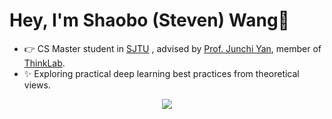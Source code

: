 # Hey, I'm Shaobo (Steven) Wang👋
- 👉 CS Master student in [SJTU](https://en.sjtu.edu.cn/) , advised by [Prof. Junchi Yan](https://scholar.google.com/citations?user=ga230VoAAAAJ&hl=zh-CN), member of [ThinkLab](https://thinklab.sjtu.edu.cn/).      
- ✨ Exploring practical deep learning best practices from theoretical views.  
<p align="center">
<img src="http://github-readme-streak-stats.herokuapp.com?user=gszfwsb&theme=ayu-light&hide_border=true&date_format=M%20j%5B%2C%20Y%5D"/>
</p>



